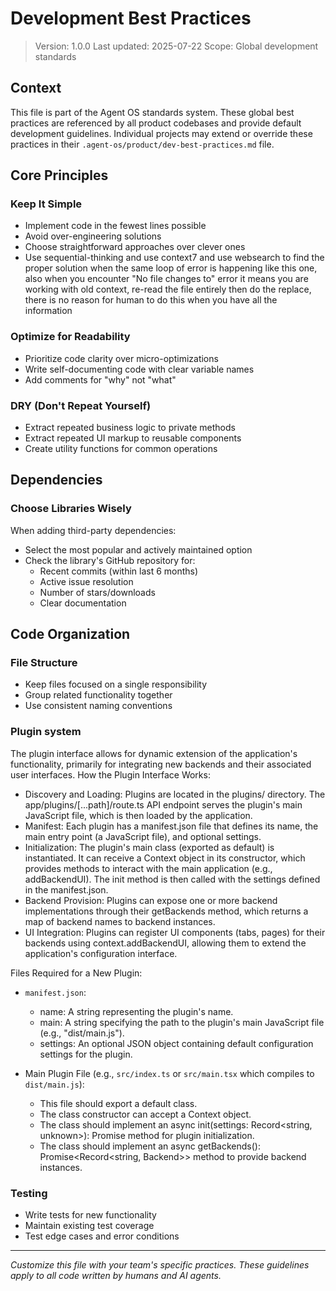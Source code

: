 # Development Best Practices

> Version: 1.0.0
> Last updated: 2025-07-22
> Scope: Global development standards

## Context

This file is part of the Agent OS standards system. These global best practices are referenced by all product codebases and provide default development guidelines. Individual projects may extend or override these practices in their `.agent-os/product/dev-best-practices.md` file.

## Core Principles

### Keep It Simple
- Implement code in the fewest lines possible
- Avoid over-engineering solutions
- Choose straightforward approaches over clever ones
- Use sequential-thinking and use context7 and use websearch to find the proper solution when the same loop of error is happening like this one, also when you encounter "No file changes to" error it means you are working with old context, re-read the file entirely then do the replace, there is no reason for human to do this when you have all the information

### Optimize for Readability
- Prioritize code clarity over micro-optimizations
- Write self-documenting code with clear variable names
- Add comments for "why" not "what"

### DRY (Don't Repeat Yourself)
- Extract repeated business logic to private methods
- Extract repeated UI markup to reusable components
- Create utility functions for common operations

## Dependencies

### Choose Libraries Wisely
When adding third-party dependencies:
- Select the most popular and actively maintained option
- Check the library's GitHub repository for:
  - Recent commits (within last 6 months)
  - Active issue resolution
  - Number of stars/downloads
  - Clear documentation

## Code Organization

### File Structure
- Keep files focused on a single responsibility
- Group related functionality together
- Use consistent naming conventions

### Plugin system
The plugin interface allows for dynamic extension of the application's functionality, primarily for integrating new backends and their associated user interfaces.
How the Plugin Interface Works:
- Discovery and Loading: Plugins are located in the plugins/ directory. The app/plugins/[...path]/route.ts API endpoint serves the plugin's main JavaScript file, which is then loaded by the application.
- Manifest: Each plugin has a manifest.json file that defines its name, the main entry point (a JavaScript file), and optional settings.
- Initialization: The plugin's main class (exported as default) is instantiated. It can receive a Context object in its constructor, which provides methods to interact with the main application
      (e.g., addBackendUI). The init method is then called with the settings defined in the manifest.json.
- Backend Provision: Plugins can expose one or more backend implementations through their getBackends method, which returns a map of backend names to backend instances.
- UI Integration: Plugins can register UI components (tabs, pages) for their backends using context.addBackendUI, allowing them to extend the application's configuration interface.

Files Required for a New Plugin:
- `manifest.json`:
  * name: A string representing the plugin's name.
  * main: A string specifying the path to the plugin's main JavaScript file (e.g., "dist/main.js").
  * settings: An optional JSON object containing default configuration settings for the plugin.

- Main Plugin File (e.g., `src/index.ts` or `src/main.tsx` which compiles to `dist/main.js`):
  * This file should export a default class.
  * The class constructor can accept a Context object.
  * The class should implement an async init(settings: Record<string, unknown>): Promise<void> method for plugin initialization.
  * The class should implement an async getBackends(): Promise<Record<string, Backend>> method to provide backend instances.

### Testing
- Write tests for new functionality
- Maintain existing test coverage
- Test edge cases and error conditions

---

*Customize this file with your team's specific practices. These guidelines apply to all code written by humans and AI agents.*
